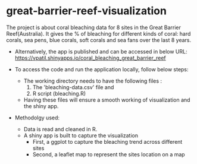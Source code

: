 # great-barrier-reef-visualization

The project is about coral bleaching data for 8 sites in the Great Barrier Reef(Australia). It gives the % of bleaching for different kinds of coral: hard corals, sea pens, blue corals, soft corals and sea fans over the last 8 years.

* Alternatively, the app is published and can be accessed in below URL:
https://vpatil.shinyapps.io/coral_bleaching_great_barrier_reef


* To access the code and run the application locally, follow below steps:

    * The working directory needs to have the following files : 
        1. The 'bleaching-data.csv' file and
        2. R script (bleaching.R)
    * Having these files will ensure a smooth working of visualization and the shiny app.
    
    
* Methodolgy used:
   * Data is read and cleaned in R.
   * A shiny app is built to capture the visualization
      * First, a ggplot to capture the bleaching trend across different sites
      * Second, a leaflet map to represent the sites location on a map
